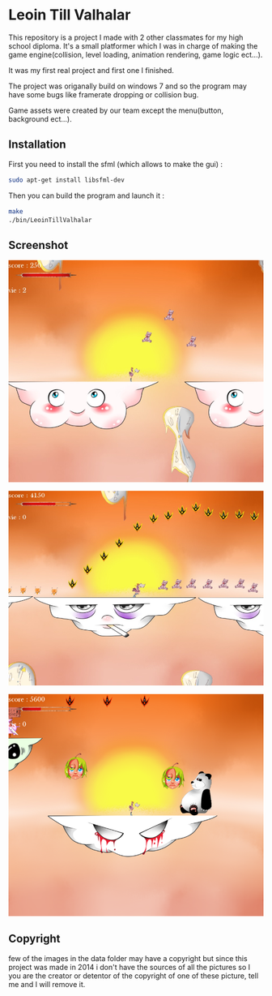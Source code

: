 # Leoin Till Valhalar

This repository is a project I made with 2 other classmates for my high school diploma.
It's a small platformer which I was in charge of making the game engine(collision, level loading, animation rendering, game logic ect...).

It was my first real project and first one I finished.

The project was origanally build on windows 7 and so the program may have some bugs like framerate dropping or collision bug.

Game assets were created by our team except the menu(button, background ect...).

## Installation

First you need to install the sfml (which allows to make the gui) :
```bash
sudo apt-get install libsfml-dev
```
Then you can build the program and launch it :
```bash
make
./bin/LeoinTillValhalar
```

## Screenshot

![S1](data/image.jpg)

![S2](data/image_2.jpg)

![S3](data/BielEj.png)

## Copyright

few of the images in the data folder may have a copyright but since this project was made in 2014 i don't have the sources of all the pictures so I you are the creator or detentor of the copyright of one of these picture, tell me and I will remove it.
